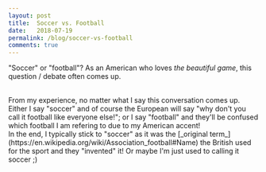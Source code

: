 ```yaml
---
layout: post
title:  Soccer vs. Football
date:   2018-07-19
permalink: /blog/soccer-vs-football
comments: true
---
```


"Soccer" or "football"? As an American who loves _the beautiful game_, this question / debate often comes up.

<br>
From my experience, no matter what I say this conversation comes up. Either I say "soccer" and of course the European will say "why don't you call it football like everyone else!"; or I say "football" and they'll be confused which football I am refering to due to my American accent!

<br>
In the end, I typically stick to "soccer" as it was the [_original term_](https://en.wikipedia.org/wiki/Association_football#Name) the British used for the sport and they "invented" it! Or maybe I'm just used to calling it soccer ;)